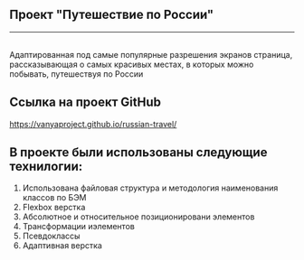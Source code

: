 ## Проект "Путешествие по России" ##
___
<br/>
Адаптированная под самые популярные разрешения экранов страница, рассказывающая о самых красивых местах, в которых можно побывать, путешествуя по России 
<br/>

## Ссылка на проект GitHub
https://vanyaproject.github.io/russian-travel/

## В проекте были использованы следующие технилогии: ##

1. Использована файловая структура и методология наименования классов по БЭМ
2. Flexbox верстка
3. Абсолютное и относительное позиционировани элементов 
4. Трансформации иэлементов
5. Псевдоклассы
6. Адаптивная верстка
